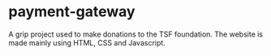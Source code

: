 # payment-gateway
A grip project used to make donations to the TSF foundation. The website is made mainly using HTML, CSS and Javascript. 
